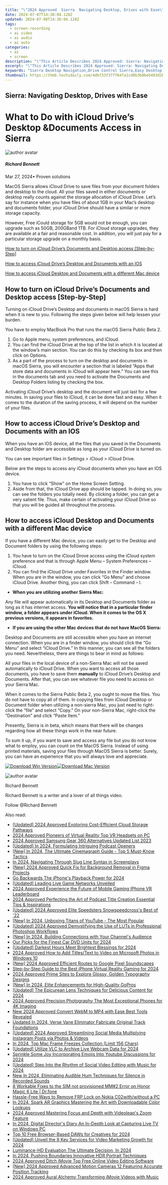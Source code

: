 ```yaml
---
title: "\"2024 Approved  Sierra  Navigating Desktop, Drives with Ease\""
date: 2024-07-07T14:38:04.128Z
updated: 2024-07-08T14:38:04.128Z
tags: 
  - screen-recording
  - ai video
  - ai audio
  - ai auto
categories: 
  - ai
  - screen
description: "\"This Article Describes 2024 Approved: Sierra: Navigating Desktop, Drives with Ease\""
excerpt: "\"This Article Describes 2024 Approved: Sierra: Navigating Desktop, Drives with Ease\""
keywords: "Sierra Desktop Navigation,Drive Control Sierra,Easy Desktop Sierra,Sierra Hardware Ease,Desktop Usability Sierra,Drives Simplified by Sierra,Effortless System Management"
thumbnail: https://thmb.techidaily.com/4dbf33f37ff64fa1cd0b3b86eb483d2b61e4dcfaa2f3492f28ea818842097e14.jpg
---
```


## Sierra: Navigating Desktop, Drives with Ease

# What to Do with iCloud Drive’s Desktop &Documents Access in Sierra

![author avatar](https://images.wondershare.com/filmora/article-images/richard-bennett.jpg)

##### Richard Bennett

 Mar 27, 2024• Proven solutions

MacOS Sierra allows iCloud Drive to save files from your document folders and desktop to the cloud. All your files saved in either documents or desktop really counts against the storage allocation of iCloud Drive. Let’s say for instance when you have files of about 1GB in your Mac’s desktop and documents folder, your iCloud Drive should have a similar or more storage capacity.

However, Free iCould storage for 5GB would not be enough, you can upgrade such as 50GB, 200GBand 1TB. For iCloud storage upgrades, they are available at a fair and reasonable cost. In addition, you will just pay for a particular storage upgrade on a monthly basis.

[How to turn on iCloud Drive’s Documents and Desktop access \[Step-by-Step\]](#section1)

[How to access iCloud Drive’s Desktop and Documents with an IOS](#section2)

[How to access iCloud Desktop and Documents with a different Mac device](#section3)

## How to turn on iCloud Drive’s Documents and Desktop access \[Step-by-Step\]

Turning on iCloud Drive’s Desktop and documents in macOS Sierra is hard when it is new to you. Following the steps given below will help lessen your burden.

You have to employ MacBook Pro that runs the macOS Sierra Public Beta 2.

1. Go to Apple menu, system preferences, and iCloud.
2. You can find the iCloud Drive at the top of the list in which it is located at the window’s main section. You can do this by checking its box and then click on Options.
3. As a part of the process to turn on the desktop and documents in macOS Sierra, you will encounter a section that is labeled “Apps that store data and documents in iCloud will appear here.” You can see this in the documents tab and you need to activate the Documents and Desktop Folders listing by checking the box.

Activating iCloud Drive’s desktop and the document will just last for a few minutes. In saving your files to iCloud, it can be done fast and easy. When it comes to the duration of the saving process, it will depend on the number of your files.

## How to access iCloud Drive’s Desktop and Documents with an IOS

When you have an IOS device, all the files that you saved in the Documents and Desktop folder are accessible as long as your iCloud Drive is turned on.

You can see important files in Settings > iCloud > iCloud Drive.

Below are the steps to access any iCloud documents when you have an IOS device.

1. You have to click “Show” on the Home Screen Setting.
2. Aside from that, the iCloud Drive app should be tapped. In doing so, you can see the folders you totally need. By clicking a folder, you can get a very salient file. Thus, make certain of activating your iCloud Drive so that you will be guided all throughout the process.

## How to access iCloud Desktop and Documents with a different Mac device

If you have a different Mac device, you can easily get to the Desktop and Document folders by using the following steps:

1. You have to turn on the iCloud Drove access using the iCloud system preference and that is through Apple Menu – System Preferences – iCloud.
2. You can find the iCloud Drive under Favorites in the Finder window. When you are in the window, you can click “Go Menu” and choose iCloud Drive. Another thing, you can click Shift – Command – I.

* **When you are utilizing another Sierra Mac:**

Any file will appear automatically in its Desktop and Documents folder as long as it has internet access. **You will notice that in a particular finder window, a folder appears under iCloud. When it comes to the OS X previous versions, it appears in favorites.**

* **If you are using the other Mac devices that do not have MacOS Sierra:**

Desktop and Documents are still accessible when you have an internet connection. When you are in a finder window, you should click the “Go Menu” and select “iCloud Drive.” In this manner, you can see all the folders you need. Nevertheless, there are things to bear in mind as follows:

All your files in the local device of a non-Sierra Mac will not be saved automatically to iCloud Drive. When you want to access all those documents, you have to save them **manually** to iCloud Drive’s Desktop and Documents. After that, you can see whatever file you need to access on your Sierra Mac.

When it comes to the Sierra Public Beta 2, you ought to move the files. You do not have to copy all of them. In copying files from iCloud Desktop or Document folder when utilizing a non-sierra Mac, you just need to right-click the “file” and select “Copy.” On your non-Sierra Mac, right-click the “Destination” and click “Paste Item.”

Presently, Sierra is in beta, which means that there will be changes regarding how all these things work in the near future.

To sum it up, if you want to save and access any file but you do not know what to employ, you can count on the MacOS Sierra. Instead of using printed materials, saving your files through MacOS Sierra is better. Surely, you can have an experience that you will always love and appreciate.

[![Download Win Version](https://images.wondershare.com/filmora/guide/download-btn-win.jpg)](https://tools.techidaily.com/wondershare/filmora/download/)[![Download Mac Version](https://images.wondershare.com/filmora/guide/download-btn-mac.jpg)](https://tools.techidaily.com/wondershare/filmora/download/)

![author avatar](https://images.wondershare.com/filmora/article-images/richard-bennett.jpg)

Richard Bennett

Richard Bennett is a writer and a lover of all things video.

Follow @Richard Bennett


<ins class="adsbygoogle"
     style="display:block"
     data-ad-format="autorelaxed"
     data-ad-client="ca-pub-7571918770474297"
     data-ad-slot="1223367746"></ins>



<ins class="adsbygoogle"
     style="display:block"
     data-ad-client="ca-pub-7571918770474297"
     data-ad-slot="8358498916"
     data-ad-format="auto"
     data-full-width-responsive="true"></ins>


<span class="atpl-alsoreadstyle">Also read:</span>
<div><ul>
<li><a href="https://fox-glue.techidaily.com/updated-2024-approved-exploring-cost-efficient-cloud-storage-pathways/"><u>[Updated] 2024 Approved  Exploring Cost-Efficient Cloud Storage Pathways</u></a></li>
<li><a href="https://fox-glue.techidaily.com/2024-approved-pioneers-of-virtual-reality-top-vr-headsets-on-pc/"><u>2024 Approved  Pioneers of Virtual Reality  Top VR Headsets on PC</u></a></li>
<li><a href="https://fox-glue.techidaily.com/2024-approved-samsung-gear-360-alternatives-updated-list-2023/"><u>2024 Approved  Samsung Gear 360 Alternatives  Updated List 2023</u></a></li>
<li><a href="https://fox-glue.techidaily.com/updated-in-2024-formulating-intriguing-podcast-openers/"><u>[Updated] In 2024, Formulating Intriguing Podcast Openers</u></a></li>
<li><a href="https://fox-glue.techidaily.com/new-in-2024-the-ultimate-cinemagraph-guide-top-5-must-know-tactics/"><u>[New] In 2024, The Ultimate Cinemagraph Guide - Top 5 Must-Know Tactics</u></a></li>
<li><a href="https://fox-glue.techidaily.com/in-2024-navigating-through-slug-line-syntax-in-screenplays/"><u>In 2024, Navigating Through Slug Line Syntax in Screenplays</u></a></li>
<li><a href="https://fox-glue.techidaily.com/new-2024-approved-quick-fix-for-background-removal-in-figma-projects/"><u>[New] 2024 Approved  Quick Fix for Background Removal in Figma Projects</u></a></li>
<li><a href="https://fox-glue.techidaily.com/go-backwards-the-iphones-playback-power-for-2024/"><u>Go Backwards  The iPhone's Playback Power for 2024</u></a></li>
<li><a href="https://fox-glue.techidaily.com/updated-leading-live-game-networks-unveiled/"><u>[Updated] Leading Live Game Networks Unveiled</u></a></li>
<li><a href="https://fox-glue.techidaily.com/2024-approved-experience-the-future-of-mobile-gaming-iphone-vr-leaderboard/"><u>2024 Approved  Experience the Future of Mobile Gaming  IPhone VR Leaderboard</u></a></li>
<li><a href="https://fox-glue.techidaily.com/2024-approved-perfecting-the-art-of-podcast-title-creation-essential-tips-and-inspirations/"><u>2024 Approved  Perfecting the Art of Podcast Title Creation  Essential Tips & Inspirations</u></a></li>
<li><a href="https://fox-glue.techidaily.com/updated-2024-approved-elite-speedsters-snowspeedcrosss-best-of-22/"><u>[Updated] 2024 Approved  Elite Speedsters  Snowspeedcross's Best of '22</u></a></li>
<li><a href="https://fox-glue.techidaily.com/new-in-2024-unboxing-titans-of-youtube-the-most-popular/"><u>[New] In 2024, Unboxing Titans of YouTube - The Most Popular</u></a></li>
<li><a href="https://fox-glue.techidaily.com/updated-2024-approved-demystifying-the-use-of-luts-in-professional-photoshop-workflows/"><u>[Updated] 2024 Approved  Demystifying the Use of LUTs in Professional Photoshop Workflows</u></a></li>
<li><a href="https://fox-glue.techidaily.com/new-in-2024-building-connections-with-your-channels-audience/"><u>[New] In 2024, Building Connections with Your Channel's Audience</u></a></li>
<li><a href="https://fox-glue.techidaily.com/our-picks-for-the-finest-car-dvd-units-for-2024/"><u>Our Picks for the Finest Car DVD Units for 2024</u></a></li>
<li><a href="https://fox-glue.techidaily.com/updated-darkest-hours-meet-brightest-blessings-for-2024/"><u>[Updated] Darkest Hours Meet Brightest Blessings for 2024</u></a></li>
<li><a href="https://fox-glue.techidaily.com/2024-approved-how-to-add-titlestext-to-video-on-microsoft-photos-in-windows-10/"><u>2024 Approved  How to Add Titles/Text to Video on Microsoft Photos in Windows 10</u></a></li>
<li><a href="https://fox-glue.techidaily.com/new-2024-approved-efficient-routes-to-google-pixel-soundscapes/"><u>[New] 2024 Approved  Efficient Routes to Google Pixel Soundscapes</u></a></li>
<li><a href="https://fox-glue.techidaily.com/step-by-step-guide-to-the-best-iphone-virtual-reality-gaming-for-2024/"><u>Step-by-Step Guide to the Best iPhone Virtual Reality Gaming for 2024</u></a></li>
<li><a href="https://fox-glue.techidaily.com/2024-approved-prime-sites-to-explore-glossy-golden-typography-designs/"><u>2024 Approved  Prime Sites to Explore Glossy, Golden Typography Designs</u></a></li>
<li><a href="https://fox-glue.techidaily.com/new-in-2024-elite-enhancements-for-high-quality-gopros/"><u>[New] In 2024, Elite Enhancements for High-Quality GoPros</u></a></li>
<li><a href="https://fox-glue.techidaily.com/updated-the-epicurean-lens-techniques-for-delicious-content-for-2024/"><u>[Updated] The Epicurean Lens  Techniques for Delicious Content for 2024</u></a></li>
<li><a href="https://article-posts.techidaily.com/2024-approved-precision-photography-the-most-exceptional-phones-for-4k-imaging/"><u>2024 Approved  Precision Photography  The Most Exceptional Phones for 4K Imaging</u></a></li>
<li><a href="https://video-creation-software.techidaily.com/new-2024-approved-convert-webm-to-mp4-with-ease-best-tools-revealed/"><u>New 2024 Approved Convert WebM to MP4 with Ease Best Tools Revealed</u></a></li>
<li><a href="https://sound-optimizing.techidaily.com/updated-in-2024-verse-vane-eliminator-fabricate-original-track-foundations/"><u>Updated In 2024, Verse Vane Eliminator Fabricate Original Track Foundations</u></a></li>
<li><a href="https://instagram-video-recordings.techidaily.com/updated-2024-approved-streamlining-social-media-multiplying-instagram-posts-via-photos-and-videos/"><u>[Updated] 2024 Approved  Streamlining Social Media  Multiplying Instagram Posts via Photos & Videos</u></a></li>
<li><a href="https://screen-sharing-recording.techidaily.com/in-2024-top-mac-frame-freezes-collection-limit-156-chars/"><u>In 2024, Top Mac Frame Freezes Collection (Limit  156 Chars)</u></a></li>
<li><a href="https://on-screen-recording.techidaily.com/updated-utilize-vlc-to-archive-live-webcam-data-for-2024/"><u>[Updated] Utilize VLC to Archive Live Webcam Data for 2024</u></a></li>
<li><a href="https://facebook-record-videos.techidaily.com/sprinkle-some-joy-incorporating-emojis-into-youtube-discussions-for-2024/"><u>Sprinkle Some Joy  Incorporating Emojis Into Youtube Discussions for 2024</u></a></li>
<li><a href="https://facebook-video-recording.techidaily.com/updated-step-into-the-rhythm-of-social-video-editing-with-music-for-2024/"><u>[Updated] Step Into the Rhythm of Social Video Editing with Music for 2024</u></a></li>
<li><a href="https://voice-adjusting.techidaily.com/new-in-2024-eliminating-audible-hum-techniques-for-silence-in-recorded-sounds/"><u>New In 2024, Eliminating Audible Hum Techniques for Silence in Recorded Sounds</u></a></li>
<li><a href="https://howto.techidaily.com/8-workable-fixes-to-the-sim-not-provisioned-mm2-error-on-honor-magic-6-lite-drfone-by-drfone-fix-android-problems-fix-android-problems/"><u>8 Workable Fixes to the SIM not provisioned MM#2 Error on Honor Magic 6 Lite | Dr.fone</u></a></li>
<li><a href="https://android-frp.techidaily.com/hassle-free-ways-to-remove-frp-lock-on-nokia-c02withwithout-a-pc-by-drfone-android/"><u>Hassle-Free Ways to Remove FRP Lock on Nokia C02with/without a PC</u></a></li>
<li><a href="https://extra-guidance.techidaily.com/in-2024-spark-ar-graphics-mastering-the-art-with-downloadable-color-lookups/"><u>In 2024, Spark AR Graphics  Mastering the Art with Downloadable Color Lookups</u></a></li>
<li><a href="https://article-posts.techidaily.com/2024-approved-mastering-focus-and-depth-with-videoleaps-zoom-feature/"><u>2024 Approved  Mastering Focus and Depth with Videoleap's Zoom Feature</u></a></li>
<li><a href="https://video-capture.techidaily.com/in-2024-digital-directors-diary-an-in-depth-look-at-capturing-live-tv-on-windows-pc/"><u>In 2024, Digital Director's Diary  An In-Depth Look at Capturing Live TV on Windows PC</u></a></li>
<li><a href="https://sound-tweaking.techidaily.com/top-10-free-browser-based-daws-for-creatives-for-2024/"><u>Top 10 Free Browser-Based DAWs for Creatives for 2024</u></a></li>
<li><a href="https://youtube-webster.techidaily.com/ed-unveil-the-8-key-services-for-video-marketing-growth-for-2024/"><u>[Updated] Unveil the 8 Key Services for Video Marketing Growth for 2024</u></a></li>
<li><a href="https://extra-skills.techidaily.com/luminance-hd-evaluation-the-ultimate-decision-in-2024/"><u>Luminance-HD Evaluation  The Ultimate Decision, In 2024</u></a></li>
<li><a href="https://extra-guidance.techidaily.com/in-2024-pushing-boundaries-innovative-hdr-portrait-techniques/"><u>In 2024, Pushing Boundaries  Innovative HDR Portrait Techniques</u></a></li>
<li><a href="https://ai-driven-video-production.techidaily.com/2024-approved-ditch-imovie-top-free-online-video-editing-software/"><u>2024 Approved Ditch iMovie Top Free Online Video Editing Software</u></a></li>
<li><a href="https://vp-tips.techidaily.com/new-2024-approved-advanced-motion-cameras-12-featuring-accurate-position-tracking/"><u>[New] 2024 Approved  Advanced Motion Cameras 12  Featuring Accurate Position Tracking</u></a></li>
<li><a href="https://extra-tips.techidaily.com/2024-approved-aural-alchemy-transforming-imovie-videos-with-music/"><u>2024 Approved  Aural Alchemy  Transforming iMovie Videos with Music</u></a></li>
</ul></div>
